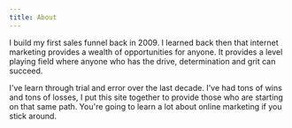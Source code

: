 ```yaml
---
title: About
---
```


I build my first sales funnel back in 2009. I learned back then that internet marketing provides a wealth of opportunities for anyone. It provides a level playing field where anyone who has the drive, determination and grit can succeed.

I've learn through trial and error over the last decade. I've had tons of wins and tons of losses, I put this site together to provide those who are starting on that same path. You're going to learn a lot about online marketing if you stick around.